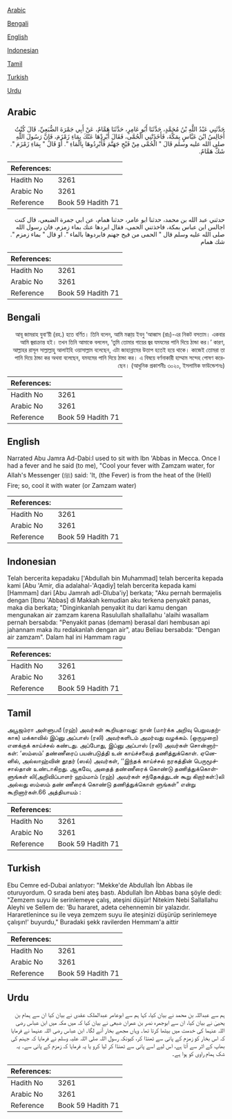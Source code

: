 [Arabic](#arabic)

[Bengali](#bengali)

[English](#english)

[Indonesian](#indonesian)

[Tamil](#tamil)

[Turkish](#turkish)

[Urdu](#urdu)

## Arabic


<div dir="rtl" lang="ar" style={{fontSize:'larger',backgroundColor:'#f8f9fa',padding:20}}>
حَدَّثَنِي عَبْدُ اللَّهِ بْنُ مُحَمَّدٍ، حَدَّثَنَا أَبُو عَامِرٍ، حَدَّثَنَا هَمَّامٌ، عَنْ أَبِي جَمْرَةَ الضُّبَعِيِّ، قَالَ كُنْتُ أُجَالِسُ ابْنَ عَبَّاسٍ بِمَكَّةَ، فَأَخَذَتْنِي الْحُمَّى، فَقَالَ أَبْرِدْهَا عَنْكَ بِمَاءِ زَمْزَمَ، فَإِنَّ رَسُولَ اللَّهِ صلى الله عليه وسلم قَالَ ‏"‏ الْحُمَّى مِنْ فَيْحِ جَهَنَّمَ فَأَبْرِدُوهَا بِالْمَاءِ ‏"‏‏.‏ أَوْ قَالَ ‏"‏ بِمَاءِ زَمْزَمَ ‏"‏‏.‏ شَكَّ هَمَّامٌ‏.‏
</div>
<div style={{backgroundColor:'#f8f9fa',padding:20, marginBottom: 10}}><table> <thead> <tr> <th>References:</th> <th></th> </tr> </thead> <tbody><tr><td>Hadith No</td><td>3261</td></tr><tr><td>Arabic No</td><td>3261</td></tr><tr><td>Reference</td><td>Book 59 Hadith 71</td></tr></tbody></table></div>


<div dir="rtl" lang="ar" style={{fontSize:'larger',backgroundColor:'#f8f9fa',padding:20}}>
حدثني عبد الله بن محمد، حدثنا ابو عامر، حدثنا همام، عن ابي جمرة الضبعي، قال كنت اجالس ابن عباس بمكة، فاخذتني الحمى، فقال ابردها عنك بماء زمزم، فان رسول الله صلى الله عليه وسلم قال " الحمى من فيح جهنم فابردوها بالماء ". او قال " بماء زمزم ". شك همام
</div>
<div style={{backgroundColor:'#f8f9fa',padding:20, marginBottom: 10}}><table> <thead> <tr> <th>References:</th> <th></th> </tr> </thead> <tbody><tr><td>Hadith No</td><td>3261</td></tr><tr><td>Arabic No</td><td>3261</td></tr><tr><td>Reference</td><td>Book 59 Hadith 71</td></tr></tbody></table></div>

## Bengali


<div dir="rtl" lang="bn" style={{fontSize:'larger',backgroundColor:'#f8f9fa',padding:20}}>
আবূ জামরাহ যুবা‘য়ী (রহ.) হতে বর্ণিত। তিনি বলেন, আমি মক্কা্য় ইবনু ‘আব্বাস (রাঃ)-এর নিকট বসতাম। একবার আমি জ্বরাক্রান্ত হই। তখন তিনি আমাকে বললেন, ‘তুমি তোমার গায়ের জ্বর যমযমের পানি দিয়ে ঠান্ডা কর।’ কারণ, আল্লাহর রাসূল সাল্লাল্লাহু আলাইহি ওয়াসাল্লাম বলেছেন, এটা জাহান্নামের উত্তাপ হতেই হয়ে থাকে। কাজেই তোমরা তা পানি দিয়ে ঠান্ডা কর অথবা বলেছেন, যমযমের পানি দিয়ে ঠান্ডা কর। এ বিষয়ে বর্ণনাকারী হাম্মাম সন্দেহ পোষণ করেছেন। (আধুনিক প্রকাশনীঃ ৩০২০, ইসলামিক ফাউন্ডেশনঃ)
</div>
<div style={{backgroundColor:'#f8f9fa',padding:20, marginBottom: 10}}><table> <thead> <tr> <th>References:</th> <th></th> </tr> </thead> <tbody><tr><td>Hadith No</td><td>3261</td></tr><tr><td>Arabic No</td><td>3261</td></tr><tr><td>Reference</td><td>Book 59 Hadith 71</td></tr></tbody></table></div>

## English


<div dir="ltr" lang="en" style={{fontSize:'larger',backgroundColor:'#f8f9fa',padding:20}}>
Narrated Abu Jamra Ad-Dabi:I used to sit with Ibn 'Abbas in Mecca. Once I had a fever and he said (to me), "Cool your fever with Zamzam water, for Allah's Messenger (ﷺ) said: 'It, (the Fever) is from the heat of the (Hell) Fire; so, cool it with water (or Zamzam water)
</div>
<div style={{backgroundColor:'#f8f9fa',padding:20, marginBottom: 10}}><table> <thead> <tr> <th>References:</th> <th></th> </tr> </thead> <tbody><tr><td>Hadith No</td><td>3261</td></tr><tr><td>Arabic No</td><td>3261</td></tr><tr><td>Reference</td><td>Book 59 Hadith 71</td></tr></tbody></table></div>

## Indonesian


<div dir="ltr" lang="id" style={{fontSize:'larger',backgroundColor:'#f8f9fa',padding:20}}>
Telah bercerita kepadaku ['Abdullah bin Muhammad] telah bercerita kepada kami [Abu 'Amir, dia adalahal-'Aqadiy] telah bercerita kepada kami [Hammam] dari [Abu Jamrah adl-Dluba'iy] berkata; "Aku pernah bermajelis dengan [Ibnu 'Abbas] di Makkah kemudian aku terkena penyakit panas, maka dia berkata; "Dinginkanlah penyakit itu dari kamu dengan mengunakan air zamzam karena Rasulullah shallallahu 'alaihi wasallam pernah bersabda: "Penyakit panas (demam) berasal dari hembusan api jahannam maka itu redakanlah dengan air", atau Beliau bersabda: "Dengan air zamzam". Dalam hal ini Hammam ragu
</div>
<div style={{backgroundColor:'#f8f9fa',padding:20, marginBottom: 10}}><table> <thead> <tr> <th>References:</th> <th></th> </tr> </thead> <tbody><tr><td>Hadith No</td><td>3261</td></tr><tr><td>Arabic No</td><td>3261</td></tr><tr><td>Reference</td><td>Book 59 Hadith 71</td></tr></tbody></table></div>

## Tamil


<div dir="ltr" lang="ta" style={{fontSize:'larger',backgroundColor:'#f8f9fa',padding:20}}>
அபூஜம்ரா அள்ளுபயீ (ரஹ்) அவர்கள் கூறியதாவது: நான் (மார்க்க அறிவு பெறுவதற்காக) மக்காவில் இப்னு அப்பாஸ் (ரலி) அவர்களிடம் அமர்வது வழக்கம். (ஒருமுறை) எனக்குக் காய்ச்சல் கண்டது. அப்போது, இப்னு அப்பாஸ் (ரலி) அவர்கள் சொன்னார்கள்: ‘ஸம்ஸம்’ தண்ணீரைப் பயன்படுத்தி உன் காய்ச்சலைத் தணித்துக்கொள். ஏனெனில், அல்லாஹ்வின் தூதர் (ஸல்) அவர்கள், ‘‘இந்தக் காய்ச்சல் நரகத்தின் பெருமூச்சால்தான் உண்டாகிறது. ஆகவே, அதைத் தண்ணீரைக் கொண்டு தணித்துக்கொள்ளுங்கள் லி(அறிவிப்பாளர் ஹம்மாம் (ரஹ்) அவர்கள் சந்தேகத்துடன் கூறு கிறார்கள்:)லி அல்லது ஸம்ஸம் தண் ணீரைக் கொண்டு தணித்துக்கொள் ளுங்கள்” என்று கூறினார்கள்.66 அத்தியாயம் :
</div>
<div style={{backgroundColor:'#f8f9fa',padding:20, marginBottom: 10}}><table> <thead> <tr> <th>References:</th> <th></th> </tr> </thead> <tbody><tr><td>Hadith No</td><td>3261</td></tr><tr><td>Arabic No</td><td>3261</td></tr><tr><td>Reference</td><td>Book 59 Hadith 71</td></tr></tbody></table></div>

## Turkish


<div dir="ltr" lang="tr" style={{fontSize:'larger',backgroundColor:'#f8f9fa',padding:20}}>
Ebu Cemre ed-Dubai anlatıyor: "Mekke'de Abdullah İbn Abbas ile oturuyordum. O sırada beni ateş bastı. Abdullah İbn Abbas bana şöyle dedi: "Zemzem suyu ile serinlemeye çalış, ateşini düşür! Nitekim Nebi Sallallahu Aleyhi ve Sellem de: 'Bu hararet, adeta cehennemin bir yalazıdır. Hararetlenince su ile veya zemzem suyu ile ateşinizi düşürüp serinlemeye çalışın!' buyurdu," Buradaki şekk ravilerden Hemmam'a aittir
</div>
<div style={{backgroundColor:'#f8f9fa',padding:20, marginBottom: 10}}><table> <thead> <tr> <th>References:</th> <th></th> </tr> </thead> <tbody><tr><td>Hadith No</td><td>3261</td></tr><tr><td>Arabic No</td><td>3261</td></tr><tr><td>Reference</td><td>Book 59 Hadith 71</td></tr></tbody></table></div>

## Urdu


<div dir="rtl" lang="ur" style={{fontSize:'larger',backgroundColor:'#f8f9fa',padding:20}}>
ہم سے عبداللہ بن محمد نے بیان کیا، کہا ہم سے ابوعامر عبدالملک عقدی نے بیان کیا ان سے ہمام بن یحییٰ نے بیان کیا، ان سے ابوجمرہ نصر بن عمران ضبعی نے بیان کیا کہ میں مکہ میں ابن عباس رضی اللہ عنہما کی خدمت میں بیٹھا کرتا تھا۔ وہاں مجھے بخار آنے لگا۔ ابن عباس رضی اللہ عنہما نے فرمایا کہ اس بخار کو زمزم کے پانی سے ٹھنڈا کر، کیونکہ رسول اللہ صلی اللہ علیہ وسلم نے فرمایا کہ جہنم کی بھاپ کے اثر سے آتا ہے، اس لیے اسے پانی سے ٹھنڈا کر لیا کرو یا یہ فرمایا کہ زمزم کے پانی سے۔ یہ شک ہمام راوی کو ہوا ہے۔
</div>
<div style={{backgroundColor:'#f8f9fa',padding:20, marginBottom: 10}}><table> <thead> <tr> <th>References:</th> <th></th> </tr> </thead> <tbody><tr><td>Hadith No</td><td>3261</td></tr><tr><td>Arabic No</td><td>3261</td></tr><tr><td>Reference</td><td>Book 59 Hadith 71</td></tr></tbody></table></div>